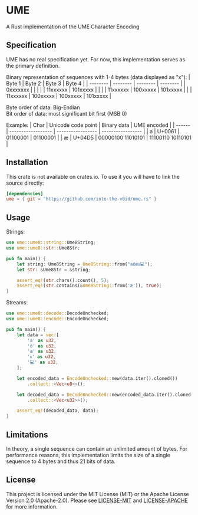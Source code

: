 # UME

A Rust implementation of the UME Character Encoding

## Specification

UME has no real specification yet. For now, this implementation serves as the primary definition.

Binary representation of sequences with 1-4 bytes (data displayed as "x"):
| Byte 1   | Byte 2   | Byte 3   | Byte 4   |
| -------- | -------- | -------- | -------- |
| 0xxxxxxx |          |          |          |
| 11xxxxxx | 101xxxxx |          |          |
| 11xxxxxx | 100xxxxx | 101xxxxx |          |
| 11xxxxxx | 100xxxxx | 100xxxxx | 101xxxxx |

Byte order of data: Big-Endian  
Bit order of data: most significant bit first (MSB 0)

Example:
| Char   | Unicode code point | Binary data       | UME encoded       |
| ------ | ------------------ | ----------------- | ----------------- |
| a      | U+0061             | 01100001          | 01100001          |
| ӕ      | U+04D5             | 00000100 11010101 | 11100110 10110101 |

## Installation

This crate is not available on crates.io. To use it you will have to link the source directly:
```toml
[dependencies]
ume = { git = "https://github.com/into-the-v0id/ume.rs" }
```

## Usage

Strings:
```rust
use ume::ume8::string::Ume8String;
use ume::ume8::str::Ume8Str;

pub fn main() {
    let string: Ume8String = Ume8String::from("aöӕธ💻");
    let str: &Ume8Str = &string;

    assert_eq!(str.chars().count(), 5);
    assert_eq!(str.contains(&Ume8String::from('ӕ')), true);
}
```

Streams:
```rust
use ume::ume8::decode::DecodeUnchecked;
use ume::ume8::encode::EncodeUnchecked;

pub fn main() {
    let data = vec![
        'a' as u32,
        'ö' as u32,
        'ӕ' as u32,
        'ธ' as u32,
        '💻' as u32,
    ];

    let encoded_data = EncodeUnchecked::new(data.iter().cloned())
        .collect::<Vec<u8>>();

    let decoded_data = DecodeUnchecked::new(encoded_data.iter().cloned())
        .collect::<Vec<u32>>();

    assert_eq!(decoded_data, data);
}
```

## Limitations

In theory, a single sequence can contain an unlimited amount of bytes. For performance reasons, this implementation limits the size of a single sequence to 4 bytes and thus 21 bits of data.

## License

This project is licensed under the MIT License (MIT) or the Apache License Version 2.0 (Apache-2.0). Please see [LICENSE-MIT](./LICENSE-MIT) and [LICENSE-APACHE](./LICENSE-APACHE) for more information.

